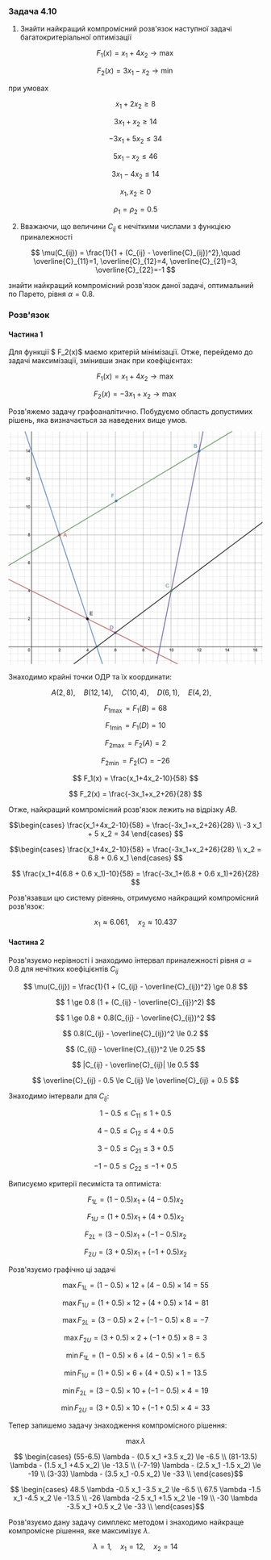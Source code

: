 ### Задача 4.10 

1. Знайти найкращий компромісний розв'язок наступної задачі багатокритеріальної оптимізації 

$$ F_1(x) = x_1 +4  x_2 \rightarrow \max $$

$$ F_2(x) = 3 x_1 - x_2 \rightarrow \min $$

при умовах 

$$ x_1 + 2 x_2 \ge 8 $$

$$ 3 x_1 + x_2 \ge 14 $$

$$ -3 x_1 + 5 x_2 \le 34 $$

$$ 5 x_1 - x_2 \le 46 $$

$$ 3 x_1 -4 x_2 \le 14 $$

$$ x_1, x_2 \ge 0 $$

$$ \rho_1 = \rho_2 = 0.5 $$

2. Вважаючи, що величини $C_{ij}$ є нечіткими числами з функцією приналежності
   
$$ \mu(C_{ij}) = \frac{1}{1 + (C_{ij} - \overline{C}_{ij})^2},\quad 
\overline{C}_{11}=1, 
\overline{C}_{12}=4, 
\overline{C}_{21}=3, 
\overline{C}_{22}=-1
$$

знайти найкращий компромісний розв'язок даної задачі, оптимальний по Парето, рівня $\alpha=0.8$. 

### Розв'язок

#### Частина 1

Для функції $ F_2(x)$ маємо критерій мінімізації. Отже, перейдемо до задачі максимізації, змінивши знак при коефіцієнтах:

$$ F_1(x) = x_1+4x_2 \rightarrow \max$$

$$ F_2(x) = -3x_1 + x_2 \rightarrow \max$$

Розв'яжемо задачу графоаналітично. Побудуємо область допустимих рішень, яка визначається за наведених вище умов.

![](Screenshot%202021-12-26%20at%2016.28.12.png)

Знаходимо крайні точки ОДР та їх координати:


$$ A(2, 8), \quad
B(12, 14), \quad
C(10, 4), \quad
D(6, 1), \quad
E(4, 2), \quad $$

$$ F_{1 \max} = F_1(B) = 68 $$

$$ F_{1 \min} = F_1(D) = 10 $$

$$ F_{2 \max} = F_2(A) = 2 $$

$$ F_{2 \min} = F_2(C) = -26 $$

$$ F_1(x) = \frac{x_1+4x_2-10}{58} $$

$$ F_2(x) = \frac{-3x_1+x_2+26}{28} $$

Отже, найкращий компромісний розв'язок лежить на відрізку $AB$.

$$\begin{cases}
\frac{x_1+4x_2-10}{58} = \frac{-3x_1+x_2+26}{28} \\
-3 x_1 + 5 x_2 = 34
\end{cases}
$$

$$\begin{cases}
\frac{x_1+4x_2-10}{58} = \frac{-3x_1+x_2+26}{28} \\
x_2 = 6.8 + 0.6 x_1
\end{cases}
$$

$$ \frac{x_1+4(6.8 + 0.6 x_1)-10}{58} = \frac{-3x_1+(6.8 + 0.6 x_1)+26}{28} $$

Розв'язавши цю систему рівнянь, отримуємо найкращий компромісний розв'язок:

$$ x_1 \approx 6.061  , \quad x_2 \approx  10.437  $$

#### Частина 2

Розв'язуємо нерівності і знаходимо інтервал приналежності рівня $\alpha=0.8$ для нечітких коефіцієнтів $C_{ij}$

$$ \mu(C_{ij}) = \frac{1}{1 + (C_{ij} - \overline{C}_{ij})^2} \ge 0.8 $$

$$ 1 \ge 0.8 (1 + (C_{ij} - \overline{C}_{ij})^2) $$

$$ 1 \ge 0.8 + 0.8(C_{ij} - \overline{C}_{ij})^2 $$

$$ 0.8(C_{ij} - \overline{C}_{ij})^2 \le 0.2 $$

$$ (C_{ij} - \overline{C}_{ij})^2 \le 0.25 $$

$$ |C_{ij} - \overline{C}_{ij}| \le 0.5 $$

$$ \overline{C}_{ij} - 0.5 \le C_{ij} \le \overline{C}_{ij} + 0.5 $$

Знаходимо інтервали для $C_{ij}$:

$$ 1 - 0.5 \le C_{11} \le 1 + 0.5 $$

$$ 4 - 0.5 \le C_{12} \le 4 + 0.5 $$

$$ 3 - 0.5 \le C_{21} \le 3 + 0.5 $$

$$ -1 - 0.5 \le C_{22} \le -1 + 0.5 $$

Виписуємо критерії песиміста та оптиміста:

$$ F_{1L} = (1 - 0.5) x_1 + (4 - 0.5) x_2 $$

$$ F_{1U} = (1 + 0.5) x_1 + (4 + 0.5) x_2 $$

$$ F_{2L} = (3 - 0.5) x_1 + (-1 - 0.5) x_2 $$

$$ F_{2U} = (3 + 0.5) x_1 + (-1 + 0.5) x_2 $$

Розв'язуємо графічно ці задачі

$$\max F_{1L} = (1 - 0.5) \times 12 + (4 - 0.5) \times 14 = 55$$

$$\max F_{1U} = (1 + 0.5) \times 12 + (4 + 0.5) \times 14 = 81 $$

$$\max F_{2L} = (3 - 0.5) \times 2 + (-1 - 0.5) \times 8 = -7 $$

$$\max F_{2U} = (3 + 0.5) \times 2 + (-1 + 0.5) \times 8 = 3 $$

$$\min F_{1L} = (1 - 0.5) \times 6 + (4 - 0.5) \times 1 = 6.5 $$

$$\min F_{1U} = (1 + 0.5) \times 6 + (4 + 0.5) \times 1 = 13.5 $$

$$\min F_{2L} = (3 - 0.5) \times 10 + (-1 - 0.5) \times 4 = 19 $$

$$\min F_{2U} = (3 + 0.5) \times 10 + (-1 + 0.5) \times 4 = 33 $$

Тепер запишемо задачу знаходження компромісного рішення:

$$ \max \lambda $$

$$ \begin{cases}
(55-6.5) \lambda - (0.5 x_1 +3.5 x_2) \le -6.5 \\
(81-13.5) \lambda - (1.5 x_1 +4.5 x_2) \le -13.5 \\
(-7-19) \lambda - (2.5 x_1 -1.5 x_2) \le -19 \\
(3-33) \lambda - (3.5 x_1 -0.5 x_2) \le -33 \\
\end{cases}$$

$$ \begin{cases}
48.5 \lambda -0.5 x_1 -3.5 x_2 \le -6.5 \\
67.5 \lambda -1.5 x_1 -4.5 x_2 \le -13.5 \\
-26 \lambda -2.5 x_1 +1.5 x_2 \le -19 \\
-30 \lambda -3.5 x_1 +0.5 x_2 \le -33 \\
\end{cases}$$


Розв'язуємо дану задачу симплекс методом і знаходимо найкраще компромісне рішення, яке максимізує $\lambda$.

$$ \lambda =1  ,\quad x_1 =12   ,\quad x_2 =14   $$

